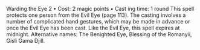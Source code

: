 Warding the Eye 2
• Cost:  2 magic points
•
 Cast
ing time: 1 round
This spell protects one person from the Evil Eye (page 113). 
The casting involves a number of complicated hand gestures, 
which may be made in advance or once the Evil Eye has been 
cast. Like the Evil Eye, this spell expires at midnight.
Alternative names:  The Benighted Eye, Blessing of the 
Romanyii, Gisli Gama Djill.
